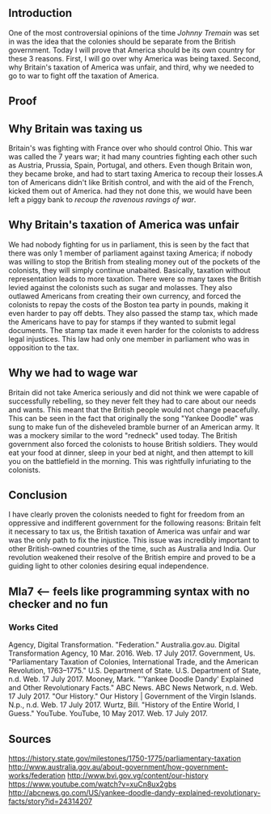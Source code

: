 

## Introduction

One of the most controversial opinions of the time _Johnny Tremain_ was set in was the idea that the colonies should be separate from the British government. Today I will prove that America should be its own country for these 3 reasons. First, I will go over why America was being taxed. Second, why Britain's taxation of America was unfair, and third, why we needed to go to war to fight off the taxation of America. 

## Proof

## Why Britain was taxing us

Britain's was fighting with France over who should control Ohio. This war was called the 7 years war; it had many countries fighting each other such as Austria, Prussia, Spain, Portugal, and others. Even though Britain won, they became broke, and had to start taxing America to recoup their losses.A ton of Americans didn't like British control, and with the aid of the French, kicked them out of America. had they not done this, we would have been left a piggy bank to *recoup the ravenous ravings of war*.

## Why Britain's taxation of America was unfair

We had nobody fighting for us in parliament, this is seen by the fact that there was only 1 member of parliament against taxing America; if nobody was willing to stop the British from stealing money out of the pockets of the colonists, they will simply continue unabaited. Basically, taxation without representation leads to more taxation. There were so many taxes the British levied against the colonists such as sugar and molasses. They also outlawed Americans from creating their own currency, and forced the colonists to repay the costs of the Boston tea party in pounds, making it even harder to pay off debts. They also passed the stamp tax, which made the Americans have to pay for stamps if they wanted to submit legal documents. The stamp tax made it even harder for the colonists to address legal injustices. This law had only one member in parliament who was in opposition to the tax.

## Why we had to wage war

Britain did not take America seriously and did not think we were capable of successfully rebelling, so they never felt they had to care about our needs and wants. This meant that the British people would not change peacefully. This can be seen in the fact that originally the song "Yankee Doodle" was sung to make fun of the disheveled bramble burner of an American army. It was a mockery similar to the word "redneck" used today. The British government also forced the colonists to house British soldiers. They would eat your food at dinner, sleep in your bed at night, and then attempt to kill you on the battlefield in the morning. This was rightfully infuriating to the colonists.

## Conclusion

I have clearly proven the colonists needed to fight for freedom from an oppressive and indifferent government for the following reasons: Britain felt it necessary to tax us, the British taxation of America was unfair and war was the only path to fix the injustice. This issue was incredibly important to other British-owned countries of the time, such as Australia and India. Our revolution weakened their resolve of the British empire and proved to be a guiding light to other colonies desiring equal independence.

## Mla7 <-- feels like programming syntax with no checker and no fun

### Works Cited

Agency, Digital Transformation. "Federation." Australia.gov.au. Digital Transformation Agency, 10 Mar. 2016. Web. 17 July 2017.
Government, Us. "Parliamentary Taxation of Colonies, International Trade, and the American Revolution, 1763–1775." U.S. Department of State. U.S. Department of State, n.d. Web. 17 July 2017.
Mooney, Mark. "'Yankee Doodle Dandy' Explained and Other Revolutionary Facts." ABC News. ABC News Network, n.d. Web. 17 July 2017.
"Our History." Our History | Government of the Virgin Islands. N.p., n.d. Web. 17 July 2017.
Wurtz, Bill. "History of the Entire World, I Guess." YouTube. YouTube, 10 May 2017. Web. 17 July 2017.


## Sources

https://history.state.gov/milestones/1750-1775/parliamentary-taxation
http://www.australia.gov.au/about-government/how-government-works/federation
http://www.bvi.gov.vg/content/our-history
https://www.youtube.com/watch?v=xuCn8ux2gbs
http://abcnews.go.com/US/yankee-doodle-dandy-explained-revolutionary-facts/story?id=24314207
